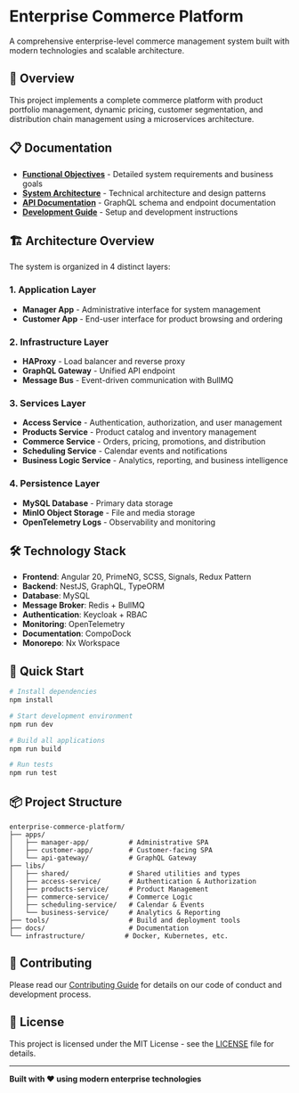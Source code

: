 # Enterprise Commerce Platform

A comprehensive enterprise-level commerce management system built with modern technologies and scalable architecture.

## 🚀 Overview

This project implements a complete commerce platform with product portfolio management, dynamic pricing, customer segmentation, and distribution chain management using a microservices architecture.

## 📋 Documentation

- [**Functional Objectives**](./docs/functional-objectives.md) - Detailed system requirements and business goals
- [**System Architecture**](./docs/architecture.md) - Technical architecture and design patterns
- [**API Documentation**](./docs/api/) - GraphQL schema and endpoint documentation
- [**Development Guide**](./docs/development.md) - Setup and development instructions

## 🏗️ Architecture Overview

The system is organized in 4 distinct layers:

### 1. Application Layer
- **Manager App** - Administrative interface for system management
- **Customer App** - End-user interface for product browsing and ordering

### 2. Infrastructure Layer
- **HAProxy** - Load balancer and reverse proxy
- **GraphQL Gateway** - Unified API endpoint
- **Message Bus** - Event-driven communication with BullMQ

### 3. Services Layer
- **Access Service** - Authentication, authorization, and user management
- **Products Service** - Product catalog and inventory management
- **Commerce Service** - Orders, pricing, promotions, and distribution
- **Scheduling Service** - Calendar events and notifications
- **Business Logic Service** - Analytics, reporting, and business intelligence

### 4. Persistence Layer
- **MySQL Database** - Primary data storage
- **MinIO Object Storage** - File and media storage
- **OpenTelemetry Logs** - Observability and monitoring

## 🛠️ Technology Stack

- **Frontend**: Angular 20, PrimeNG, SCSS, Signals, Redux Pattern
- **Backend**: NestJS, GraphQL, TypeORM
- **Database**: MySQL
- **Message Broker**: Redis + BullMQ
- **Authentication**: Keycloak + RBAC
- **Monitoring**: OpenTelemetry
- **Documentation**: CompoDock
- **Monorepo**: Nx Workspace

## 🔧 Quick Start

```bash
# Install dependencies
npm install

# Start development environment
npm run dev

# Build all applications
npm run build

# Run tests
npm run test
```

## 📦 Project Structure

```
enterprise-commerce-platform/
├── apps/
│   ├── manager-app/          # Administrative SPA
│   ├── customer-app/         # Customer-facing SPA
│   └── api-gateway/          # GraphQL Gateway
├── libs/
│   ├── shared/               # Shared utilities and types
│   ├── access-service/       # Authentication & Authorization
│   ├── products-service/     # Product Management
│   ├── commerce-service/     # Commerce Logic
│   ├── scheduling-service/   # Calendar & Events
│   └── business-service/     # Analytics & Reporting
├── tools/                    # Build and deployment tools
├── docs/                     # Documentation
└── infrastructure/          # Docker, Kubernetes, etc.
```

## 🤝 Contributing

Please read our [Contributing Guide](./docs/contributing.md) for details on our code of conduct and development process.

## 📄 License

This project is licensed under the MIT License - see the [LICENSE](LICENSE) file for details.

---

**Built with ❤️ using modern enterprise technologies**